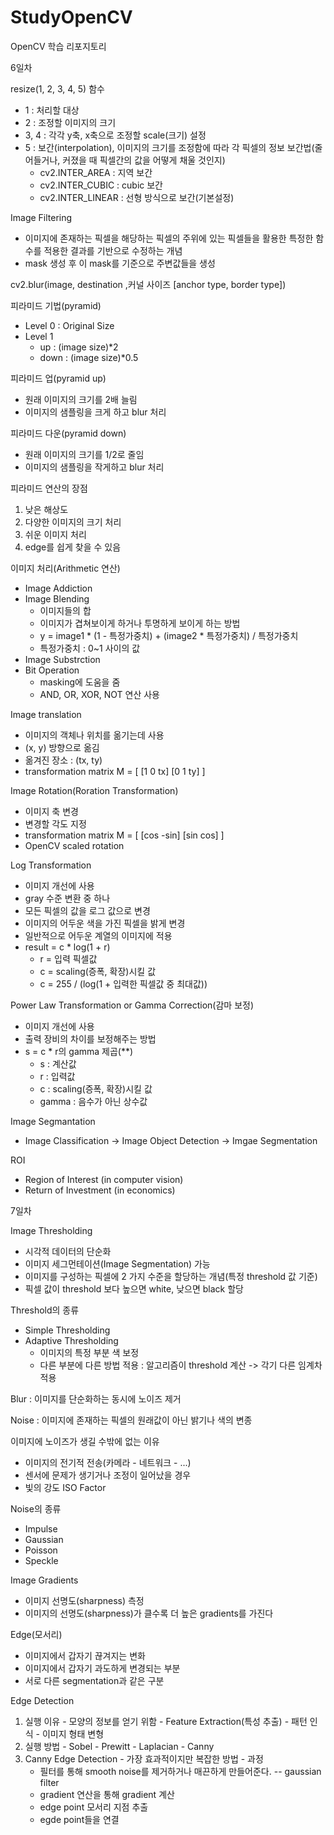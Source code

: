 # StudyOpenCV
OpenCV 학습 리포지토리 

	
6일차

resize(1, 2, 3, 4, 5) 함수
  - 1 : 처리할 대상
  - 2 : 조정할 이미지의 크기
  - 3, 4 : 각각 y축, x축으로 조정할 scale(크기) 설정
  - 5 : 보간(interpolation), 이미지의 크기를 조정함에 따라 각 픽셀의 정보 보간법(줄어들거나, 커졌을 때 픽셀간의 값을 어떻게 채울 것인지)
      - cv2.INTER_AREA : 지역 보간
      - cv2.INTER_CUBIC : cubic 보간
      - cv2.INTER_LINEAR : 선형 방식으로 보간(기본설정)
 
Image Filtering
  - 이미지에 존재하는 픽셀을 해당하는 픽셀의 주위에 있는 픽셀들을 활용한 특정한 함수를 적용한 결과를 기반으로 수정하는 개념
  - mask 생성 후 이 mask를 기준으로 주변값들을 생성

 cv2.blur(image, destination ,커널 사이즈 [anchor type, border type])

 
피라미드 기법(pyramid)
  - Level 0 : Original Size
  - Level 1 
     - up : (image size)*2
     - down : (image size)*0.5

 
피라미드 업(pyramid up)
  - 원래 이미지의 크기를 2배 늘림
  - 이미지의 샘플링을 크게 하고 blur 처리


피라미드 다운(pyramid down)
  - 원래 이미지의 크기를 1/2로 줄임
  - 이미지의 샘플링을 작게하고 blur 처리

 
피라미드 연산의 장점
  1. 낮은 해상도
  2. 다양한 이미지의 크기 처리 
  3. 쉬운 이미지 처리
  4. edge를 쉽게 찾을 수 있음

이미지 처리(Arithmetic 연산)
  - Image Addiction
  - Image Blending
     - 이미지들의 합
     - 이미지가 겹쳐보이게 하거나 투명하게 보이게 하는 방법
     - y = image1 * (1 - 특정가중치) + (image2 *  특정가중치) / 특정가중치
     - 특정가중치 : 0~1 사이의 값
  - Image Substrction
  - Bit Operation
     - masking에 도움을 줌
     - AND, OR, XOR, NOT 연산 사용

 Image translation
  - 이미지의 객체나 위치를 옮기는데 사용
  - (x, y) 방향으로 옮김
  - 옮겨진 장소 : (tx, ty)
  - transformation matrix M = [ [1 0 tx] [0 1 ty] ]

 

Image Rotation(Roration Transformation)
  - 이미지 축 변경
  - 변경할 각도 지정
  - transformation matrix M = [ [cos -sin] [sin cos] ]
  - OpenCV scaled rotation

 Log Transformation
  - 이미지 개선에 사용
  - gray 수준 변환 중 하나
  - 모든 픽셀의 값을 로그 값으로 변경
  - 이미지의 어두운 색을 가진 픽셀을 밝게 변경
  - 일반적으로 어두운 계열의 이미지에 적용
  - result = c * log(1 + r)
     - r = 입력 픽셀값
     - c = scaling(증폭, 확장)시킬 값
     - c = 255 / (log(1 + 입력한 픽셀값 중 최대값))

Power Law Transformation or Gamma Correction(감마 보정)
  - 이미지 개선에 사용
  - 출력 장비의 차이를 보정해주는 방법
  - s = c * r의 gamma 제곱(**)
     - s : 계산값
     - r : 입력값
     - c : scaling(증폭, 확장)시킬 값
     - gamma : 음수가 아닌 상수값

 Image Segmantation
  - Image Classification -> Image Object Detection -> Imgae Segmentation

 ROI
  - Region of Interest (in computer vision)
  - Return of Investment (in economics)

7일차

Image Thresholding
  - 시각적 데이터의 단순화
  - 이미지 세그먼테이션(Image Segmentation) 가능
  - 이미지를 구성하는 픽셀에 2 가지 수준을 할당하는 개념(특정 threshold 값 기준)
  - 픽셀 값이 threshold 보다 높으면 white, 낮으면 black 할당

Threshold의 종류
  - Simple Thresholding
  - Adaptive Thresholding
    - 이미지의 특정 부분 색 보정
    - 다른 부분에 다른 방법 적용
       : 알고리즘이 threshold 계산 -> 각기 다른 임계차 적용

Blur
 : 이미지를 단순화하는 동시에 노이즈 제거
 
Noise
 : 이미지에 존재하는 픽셀의 원래값이 아닌 밝기나 색의 변종
 
이미지에 노이즈가 생길 수밖에 없는 이유
  - 이미지의 전기적 전송(카메라 - 네트워크 - ...)
  - 센서에 문제가 생기거나 조정이 일어났을 경우
  - 빛의 강도 ISO Factor

Noise의 종류
  - Impulse
  - Gaussian
  - Poisson
  - Speckle

Image Gradients
  - 이미지 선명도(sharpness) 측정
  - 이미지의 선명도(sharpness)가 클수록 더 높은 gradients를 가진다

Edge(모서리)
  - 이미지에서 갑자기 끊겨지는 변화
  - 이미지에서 갑자기 과도하게 변경되는 부분
  - 서로 다른 segmentation과 같은 구분

Edge Detection
  1) 실행 이유
    - 모양의 정보를 얻기 위함
    - Feature Extraction(특성 추출)
    - 패턴 인식
    - 이미지 형태 변형
  2) 실행 방법
    - Sobel
    - Prewitt
    - Laplacian
    - Canny
  3) Canny Edge Detection
    - 가장 효과적이지만 복잡한 방법
    - 과정
       - 필터를 통해 smooth noise를 제거하거나 매끈하게 만들어준다. -- gaussian filter
       - gradient 연산을 통해 gradient 계산
       - edge point 모서리 지점 추출
       - egde point들을 연결
